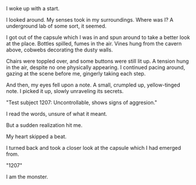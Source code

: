 I woke up with a start.

I looked around. My senses took in my surroundings. Where was I? A underground lab of some sort, it seemed. 

I got out of the capsule which I was in and spun around to take a better look at the place. Bottles spilled, fumes in the air. Vines hung from the cavern above, cobwebs decorating the dusty walls.

Chairs were toppled over, and some buttons were still lit up. A tension hung in the air, despite no one physically appearing. 
I continued pacing around, gazing at the scene before me, gingerly taking each step. 

And then, my eyes fell upon a note.
A small, crumpled up, yellow-tinged note.
I picked it up, slowly unraveling its secrets.

"Test subject 1207: Uncontrollable, shows signs of aggresion." 

I read the words, unsure of what it meant.

But a sudden realization hit me.

My heart skipped a beat.

I turned back and took a closer look at the capsule which I had emerged from.

"1207"

I am the monster. 
